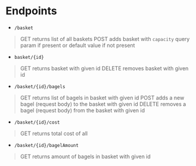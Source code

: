 # Endpoints

* `/basket`
> GET returns list of all baskets
> POST adds basket with `capacity` query param if present or default value if not present

* `basket/{id}`
> GET returns basket with given id
> DELETE removes basket with given id

* `/basket/{id}/bagels`
> GET returns list of bagels in basket with given id
> POST adds a new bagel (request body) to the basket with given id
> DELETE removes a bagel (request body) from the basket with given id

* `/basket/{id}/cost`
> GET returns total cost of all 

* `/basket/{id}/bagelAmount` 
> GET returns amount of bagels in basket with given id